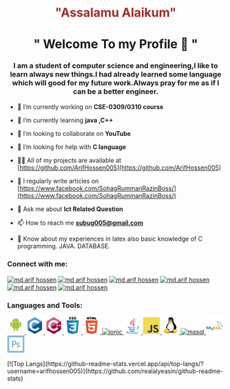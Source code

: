 <h1 align="center"> <span style="color: brown">"Assalamu Alaikum"</span> </h1>
<h1 align="center">" Welcome To my Profile 💐 " </h1>
<h3 align="center">I am a student of computer science and  engineering,I like to learn always new things.I had already learned some language which will good for my future work.Always pray for me as if  I can be a better engineer.
</h3>

- 🔭 I’m currently working on **CSE-0309/0310 course**

- 🌱 I’m currently learning **java ,C++**

- 👯 I’m looking to collaborate on **YouTube**

- 🤝 I’m looking for help with **C language**

- 👨‍💻 All of my projects are available at [https://github.com/ArifHossen005](https://github.com/ArifHossen005)

- 📝 I regularly write articles on [https://www.facebook.com/SohagRummanRazinBoss/](https://www.facebook.com/SohagRummanRazinBoss/)

- 💬 Ask me about **Ict Related Question**

- 📫 How to reach me **subug005@gmail.com**

- 📄 Know about my experiences in latex also basic knowledge of C programming. JAVA. DATABASE.

<h3 align="left">Connect with me:</h3>
<p align="left">
<a href="https://twitter.com/md.arif hossen" target="blank"><img align="center" src="https://raw.githubusercontent.com/rahuldkjain/github-profile-readme-generator/master/src/images/icons/Social/twitter.svg" alt="md.arif hossen" height="30" width="40" /></a>
<a href="https://linkedin.com/in/md arif hossen" target="blank"><img align="center" src="https://raw.githubusercontent.com/rahuldkjain/github-profile-readme-generator/master/src/images/icons/Social/linked-in-alt.svg" alt="md arif hossen" height="30" width="40" /></a>
<a href="https://fb.com/md.arif hossen" target="blank"><img align="center" src="https://raw.githubusercontent.com/rahuldkjain/github-profile-readme-generator/master/src/images/icons/Social/facebook.svg" alt="md.arif hossen" height="30" width="40" /></a>
<a href="https://instagram.com/md.arif hossen" target="blank"><img align="center" src="https://raw.githubusercontent.com/rahuldkjain/github-profile-readme-generator/master/src/images/icons/Social/instagram.svg" alt="md.arif hossen" height="30" width="40" /></a>
<a href="https://codeforces.com/profile/md.arif hossen" target="blank"><img align="center" src="https://cdn.jsdelivr.net/npm/simple-icons@3.0.1/icons/codeforces.svg" alt="md.arif hossen" height="30" width="40" /></a>
<a href="https://www.topcoder.com/members/md.arif hossen" target="blank"><img align="center" src="https://cdn.jsdelivr.net/npm/simple-icons@3.0.1/icons/topcoder.svg" alt="md.arif hossen" height="30" width="40" /></a>
</p>

<h3 align="left">Languages and Tools:</h3>
<p align="left"> <a href="https://developer.android.com" target="_blank"> <img src="https://raw.githubusercontent.com/devicons/devicon/master/icons/android/android-original-wordmark.svg" alt="android" width="40" height="40"/> </a> <a href="https://www.cprogramming.com/" target="_blank"> <img src="https://raw.githubusercontent.com/devicons/devicon/master/icons/c/c-original.svg" alt="c" width="40" height="40"/> </a> <a href="https://www.w3schools.com/cpp/" target="_blank"> <img src="https://raw.githubusercontent.com/devicons/devicon/master/icons/cplusplus/cplusplus-original.svg" alt="cplusplus" width="40" height="40"/> </a> <a href="https://www.w3schools.com/css/" target="_blank"> <img src="https://raw.githubusercontent.com/devicons/devicon/master/icons/css3/css3-original-wordmark.svg" alt="css3" width="40" height="40"/> </a> <a href="https://www.w3.org/html/" target="_blank"> <img src="https://raw.githubusercontent.com/devicons/devicon/master/icons/html5/html5-original-wordmark.svg" alt="html5" width="40" height="40"/> </a> <a href="https://ionicframework.com" target="_blank"> <img src="https://upload.wikimedia.org/wikipedia/commons/d/d1/Ionic_Logo.svg" alt="ionic" width="40" height="40"/> </a> <a href="https://www.java.com" target="_blank"> <img src="https://raw.githubusercontent.com/devicons/devicon/master/icons/java/java-original.svg" alt="java" width="40" height="40"/> </a> <a href="https://developer.mozilla.org/en-US/docs/Web/JavaScript" target="_blank"> <img src="https://raw.githubusercontent.com/devicons/devicon/master/icons/javascript/javascript-original.svg" alt="javascript" width="40" height="40"/> </a> <a href="https://www.linux.org/" target="_blank"> <img src="https://raw.githubusercontent.com/devicons/devicon/master/icons/linux/linux-original.svg" alt="linux" width="40" height="40"/> </a> <a href="https://www.microsoft.com/en-us/sql-server" target="_blank"> <img src="https://www.svgrepo.com/show/303229/microsoft-sql-server-logo.svg" alt="mssql" width="40" height="40"/> </a> <a href="https://www.mysql.com/" target="_blank"> <img src="https://raw.githubusercontent.com/devicons/devicon/master/icons/mysql/mysql-original-wordmark.svg" alt="mysql" width="40" height="40"/> </a> <a href="https://www.photoshop.com/en" target="_blank"> <img src="https://raw.githubusercontent.com/devicons/devicon/master/icons/photoshop/photoshop-line.svg" alt="photoshop" width="40" height="40"/> </a> </p>
[![Top Langs](https://github-readme-stats.vercel.app/api/top-langs/?username=arifhossen005)](https://github.com/realalyeasin/github-readme-stats)
<!--
<p><img align="left" src="https://github-readme-stats.vercel.app/api/top-langs?username=arifhossen005&show_icons=true&locale=en&layout=compact" alt="arifhossen005" /></p>

<p>&nbsp;<img align="center" src="https://github-readme-stats.vercel.app/api?username=arifhossen005&show_icons=true&locale=en" alt="arifhossen005" /></p>

<p><img align="center" src="https://github-readme-streak-stats.herokuapp.com/?user=arifhossen005&" alt="arifhossen005" /></p>

